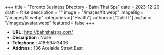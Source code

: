 +++
title = "Toronto Business Directory - Bahn Thai Spa"
date = 2023-12-20
draft = false
description = ""
image = "/images/fit.webp"
imageBig = "/images/fit.webp"
categories = ["Health"]
authors = ["CplsIT"]
avatar = "/images/avatar.webp"
featured = false
+++


* **URL** :  http://bahnthaispa.com/
* **Description** : None
* **Telephone** : 416-594-3406
* **Address** : 136 Adelaide Street East